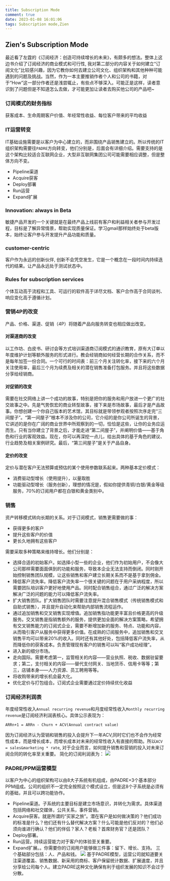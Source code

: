 ```yaml
---
title: Subscription Mode
comment: true
date: 2023-01-08 16:01:06
tags: Subscription mode,Zien
---
```


## Zien's Subscription Mode
最近看了左霆的《订阅经济：创造可持续增长的未来》，有颇多的想法。整体上这边书介绍了订阅经济的商业模式和可行性, 我对第二部分的内容关于如何建立“订阅文化”比较感兴趣，因为它教你如何去建立公司文化、组织架构和其他种种可能遇到的问题及挑战。当然，作为一本主要推销作者个人和公司的书籍，对于“How”这一部分作者还是浅尝辄止，有些点不够深入。可能正是这样，读者意识到了问题但是不知道怎么去做，才可能更加让读者去购买他公司的产品吧~

### 订阅模式的财务指标
获客成本、生命周期客户价值、年经常性收益、每位客户带来的平均收益

### IT运营转变
IT基础设施需要是以客户为中心建立的，而非围绕产品销售建立的。所以传统的IT组织架构需要往`PADRE`方向转变，他们分别是，后面会有详细介绍。需要支持的是这个架构比较适合互联网企业，大型非互联网集团公司可能需要相应调整，但是整体方向不变。
- Pipeline渠道
- Acquire获客
- Deploy部署
- Run运营
- Expand扩展

### Innovation: always in Beta
敏捷产品开发的一个关键就是在最终产品上线前有客户和利益相关者参与开发过程，目标是了解异常情景，帮助实现质量保证。学习gmail那样始终处于beta版本，始终让客户参与开发提升产品功能和质量。

### customer-centric
客户作为永远的创新伙伴, 创新不会凭空发生，它是一个概念在一段时间内持续迭代的结果。让产品永远处于测试状态中。

### Rules for subscription services
个体互动高于流程和工具、可运行的软件高于详尽文档、客户合作高于合同谈判、响应变化高于遵循计划。

### 营销4P的改变
产品、价格、渠道、促销（4P）将随着产品向服务转变也相应做出改变。
#### 对渠道商的改变
以工作坊、白皮书、研讨会等方式培训渠道商订阅模式的通识教育，原有大订单以年度维护计划等额外服务的形式进行。教会经销商如何经营长期的合作关系，而不是每年加签一份合同。一个可行的时间表：前三个月关注转化率，接下来的六个月关注使用率，最后三个月为续费及相关的潜在销售准备打包服务。并且将这些数据分享给经销商。
#### 对促销的改变
需要在社交网络上讲一个成功的故事，特别是把你的服务和用户放进一个更广的社交故事之中。先是气势恢宏的商业转型故事，接下来是市场故事，最后才是产品故事。你想创建一个你自己版本的艺术馆，其目标就是带领参观者按照次序走完“三间屋子”。“第一间屋子”根本不涉及你的公司，它介绍的是你公司所诞生的背景，它讲述的是你在广阔的商业世界中所观察到的一切，恰恰是这些，让你的业务应运而生。只有当你建立了背景之后，才能走进“第二间屋子”，并阐明价值——基于角色和行业的客观效益。现在，你可以再深挖一点儿，给出具体的基于角色的建议、行业趋势及相关案例研究。最后，“第三间屋子”是关于产品自身。
#### 定价的改变
定价与潜在客户无法预算或预估的某个使用参数联系起来。两种基本定价模式：
- 消费驱动型增长（使用提升），以量取胜
- 功能驱动型增长（服务创新），理想的情况是，假如你提供青铜/白银/黄金等级服务，70%的订阅用户都在白银和黄金类别中。

### 销售
资产转移模式转向长期的关系。对于订阅模式，销售更需要做的事：
- 获得更多的客户
- 提升这些客户的价值
- 更长久地拥有这些客户

需要采取多种策略来维持增长。他们分别是：
- 选择合适的初始客户。如选择小型一些的企业，他们作为初始用户，不会像大公司那样需要面面俱到的功能和服务，导致本企业无法支持而倒闭。同时刚开始控制销售团队规模，让这些销售和客户建立长期关系而不是基于拿到佣金。
- 降低客户流失率。降低客户流失率一个很关键的问题在于用户采纳程度，所以需要团队培训客户更好地使用产品。同时配合销售组合，通过广泛的解决方案解决广泛的问题的能力可以降低客户流失率。
- 扩大销售团队。扩大销售团队时需要注意提升混合销售模式（传统销售模式和自助式销售），并且提升自动化来帮助内部销售流程运作。
- 通过追加销售和交叉销售实现增值。追加销售指功能更丰富且价格更高的升级服务。交叉销售是指销售额外的服务，提供更加全面的解决方案策略，希望拥有交叉销售能力的订阅式企业，需要不断增加新的服务、特点、功能和内容，从而吸引客户从服务中获得更多价值。在成熟的订阅服务中，追加销售和交叉销售平均可以带来20%的收入。同时还有其他好处，包括降低客户流失率，从而降低你的获客成本。负责管理现有客户的销售可以叫“客户成功经理”。
- 进入新的细分市场。
- 走向国际。需要考虑第一，监管相关的内容——营业执照、税收、数据驻留要求；第二，支付相关的内容——替代支付网关、当地货币、信用卡等等；第三，店铺本身——人力资源、员工聘用等等。
- 将收购带来的增长机会最大化。
- 优化定价与打包组合。订阅式企业需要通过定价持续优化收益

### 订阅经济利润表
年度经常性收入`Annual recurring revenue`和月度经常性收入`Monthly recurring revenue`是订阅经济利润表核心。具体公示表现为：
```
ARRn+1 = ARRn - Churn + ACV(Annual contract value)
```
因为订阅经济认为营销和销售的投入会提升下一年ACV,同时它们也不会作为经常性成本，而是增长成本，而增长成本对未来的经常性收入有直接的帮助。所以`ACV = sales&marketing * rate`, 对于企业而言，如何提升销售和营销的投入对未来订阅合同的转化率至关重要。
简化的订阅利润表为：
![](../images/screenshots/ARR.png)

### PADRE/PPM运营模型
以客户为中心的组织架构可以由8大子系统有机组成，由PADRE+3个基本部分PPM组成。公司的组织不一定完全按照这个模式设立，但是这8个子系统是必须有的基础，并且可以跨功能协作。
- Pipeline渠道。子系统的主要目标是建立市场意识，并转化为需求。具体渠道包括网络和社交媒体，公共关系，事件营销。
- Acquire获客。就是所谓的“买家之旅”。潜在客户是如何做决策的？他们成功的标准是什么？他们还有什么替代解决方案？什么可能是他们反对的？他们必须向谁进行确认？他们的伴侣？家人？老板？首席财务官？还是团队？
- Deploy部署。
- Run运营。持续运营能力对于客户的体验至关重要。
- Expand扩展。。你需要你的订阅用户能够做三件事：留下、增长、支持。
三个基础部分包括：人、产品和钱。
![](../images/screenshots/PRADE-PPM.png)
基于PADRE模型，运营公司就知道要关注渠道覆盖、销售数据、新采用的商标、客户保留统计数据、扩展速度，并且分享给公司每个人。建立PADRE这种文化确保有利于组织发展的知识不会过于分散。
